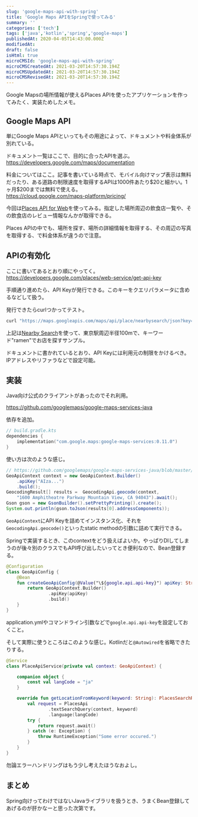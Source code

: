 ```yaml
---
slug: 'google-maps-api-with-spring'
title: 'Google Maps APIをSpringで使ってみる'
summary: ''
categories: ['tech']
tags: ['java','kotlin','spring','google-maps']
publishedAt: 2020-04-05T14:43:00.000Z
modifiedAt: 
draft: false
isHtml: true
microCMSId: 'google-maps-api-with-spring'
microCMSCreatedAt: 2021-03-20T14:57:30.194Z
microCMSUpdatedAt: 2021-03-20T14:57:30.194Z
microCMSRevisedAt: 2021-03-20T14:57:30.194Z
---
```

<p>Google Mapsの場所情報が使えるPlaces APIを使ったアプリケーションを作ってみたく、実装ためしたメモ。</p>
<h2 id="google-maps-api">Google Maps API</h2>
<p>単にGoogle Maps APIといってもその用途によって、ドキュメントや料金体系が別れている。</p>
<p>ドキュメント一覧はここで、目的に合ったAPIを選ぶ。
<a href="https://developers.google.com/maps/documentation">https://developers.google.com/maps/documentation</a></p>
<p>料金についてはここ。記事を書いている時点で、モバイル向けマップ表示は無料だったり、ある道路の制限速度を取得するAPIは1000件あたり$20と細かい。1ヶ月$200までは無料で使える。<br><a href="https://cloud.google.com/maps-platform/pricing/">https://cloud.google.com/maps-platform/pricing/</a></p>
<p>今回は<a href="https://developers.google.com/places/web-service/intro">Places API for Web</a>を使ってみる。指定した場所周辺の飲食店一覧や、その飲食店のレビュー情報なんかが取得できる。</p>
<p>Places APIの中でも、場所を探す、場所の詳細情報を取得する、その周辺の写真を取得する、で料金体系が違うので注意。</p>
<h2 id="apiの有効化">APIの有効化</h2>
<p>ここに書いてあるとおり順にやってく。<br><a href="https://developers.google.com/places/web-service/get-api-key">https://developers.google.com/places/web-service/get-api-key</a></p>
<p>手順通り進めたら、API Keyが発行できる。このキーをクエリパラメータに含めるなどして扱う。</p>
<p>発行できたらcurlつかってテスト。</p>


```bash
curl "https://maps.googleapis.com/maps/api/place/nearbysearch/json?key={replace your API Key}&location=35.6812362,139.7649361&radius=100&language=ja&keyword=ramen"

```


<p>上記は<a href="https://developers.google.com/places/web-service/search#PlaceSearchRequests">Nearby Search</a>を使って、東京駅周辺半径100mで、キーワード&quot;ramen&quot;でお店を探すサンプル。</p>
<p>ドキュメントに書かれているとおり、API Keyには利用元の制限をかけるべき。IPアドレスやリファラなどで設定可能。</p>
<h2 id="実装">実装</h2>
<p>Java向け公式のクライアントがあったのでそれ利用。</p>
<p><a href="https://github.com/googlemaps/google-maps-services-java">https://github.com/googlemaps/google-maps-services-java</a></p>
<p>依存を追加。</p>


```kotlin
// build.gradle.kts
dependencies {
    implementation("com.google.maps:google-maps-services:0.11.0")
}

```


<p>使い方は次のような感じ。</p>


```java
// https://github.com/googlemaps/google-maps-services-java/blob/master/README.md より
GeoApiContext context = new GeoApiContext.Builder()
    .apiKey("AIza...")
    .build();
GeocodingResult[] results =  GeocodingApi.geocode(context,
    "1600 Amphitheatre Parkway Mountain View, CA 94043").await();
Gson gson = new GsonBuilder().setPrettyPrinting().create();
System.out.println(gson.toJson(results[0].addressComponents));

```


<p><code>GeoApiContext</code>にAPI Keyを詰めてインスタンス化、それを<code>GeocodingApi.geocode()</code>といったstatic methodの引数に詰めて実行できる。</p>
<p>Springで実装するとき、このcontextをどう扱えばよいか。やっぱりDIしてしまうのが後々別のクラスでもAPI呼び出したいってとき便利なので、Bean登録する。</p>


```kotlin
@Configuration
class GeoApiConfig {
    @Bean
    fun createGeoApiConfig(@Value("\${google.api.api-key}") apiKey: String): GeoApiContext {
        return GeoApiContext.Builder()
                .apiKey(apiKey)
                .build()
    }
}

```


<p>application.ymlやコマンドライン引数などで<code>google.api.api-key</code>を設定しておくこと。</p>
<p>そして実際に使うところはこのような感じ。Kotlinだと<code>@Autowired</code>を省略できたりする。</p>


```kotlin
@Service
class PlaceApiService(private val context: GeoApiContext) {

    companion object {
        const val langCode = "ja"
    }

    override fun getLocationFromKeyword(keyword: String): PlacesSearchResponse {
        val request = PlacesApi
                .textSearchQuery(context, keyword)
                .language(langCode)
        try {
            return request.await()
        } catch (e: Exception) {
            throw RuntimeException("Some error occured.")
        }
    }
}

```


<p>勿論エラーハンドリングはもう少し考えたほうなおよし。</p>
<h2 id="まとめ">まとめ</h2>
<p>Spring向けってわけではないJavaライブラリを扱うとき、うまくBean登録してあげるのが肝かなーと思った次第です。</p>

    